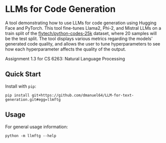 # LLMs for Code Generation
A tool demonstrating how to use LLMs for code generation using Hugging Face and PyTorch. This tool fine-tunes Llama2, Phi-2, and Mistral LLMs on a train split of the [flytech/python-codes-25k](https://huggingface.co/datasets/flytech/python-codes-25k) dataset, where 20 samples will be the test split. The tool displays various metrics regarding the models' generated code quality, and allows the user to tune hyperparameters to see how each hyperparameter affects the quality of the output.

Assignment 1.3 for CS 6263: Natural Language Processing

## Quick Start
Install with `pip`:
```
pip install git+https://github.com/dmanuel64/LLM-for-text-generation.git#egg=llmftg
```

## Usage
For general usage information:
```
python -m llmftg --help
```